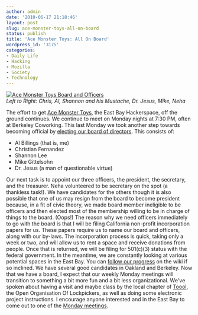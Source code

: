 ```yaml
---
author: admin
date: '2010-06-17 21:18:46'
layout: post
slug: ace-monster-toys-all-on-board
status: publish
title: 'Ace Monster Toys: All On Board'
wordpress_id: '3175'
categories:
- Daily Life
- Hacking
- Mozilla
- Society
- Technology
---
```


[![Ace Monster Toys Board and
Officers](http://farm5.static.flickr.com/4064/4711072386_d147bc8c0d.jpg)](http://www.flickr.com/photos/albill/4711072386/ "Ace Monster Toys Board and Officers by albill, on Flickr")\
 *Left to Right: Chris, Al, Shannon and his Mustache, Dr. Jesus, Mike,
Neha*

The effort to get [Ace Monster
Toys](http://www.acemonstertoys.org/display/AMT/Home), the East Bay
Hackerspace, off the ground continues. We continue to meet on Monday
nights at 7:30 PM, often at Berkeley Coworking. This last Monday we took
another step towards becoming official by [electing our board of
directors](http://www.acemonstertoys.org/display/AMT/2010+Q3+Board+Election).
This consists of:

-   Al Billings (that is, me)
-   Christian Fernandez
-   Shannon Lee
-   Mike Gittelsohn
-   Dr. Jesus (a man of questionable virtue)

Our next task is to appoint our three officers, the president, the
secretary, and the treasurer. Neha volunteered to be secretary on the
spot (a thankless task!). We have candidates for the others though it is
also possible that one of us may resign from the board to become
president because, in a fit of civic theory, we made board member
ineligible to be officers and then elected most of the membership
willing to be in charge of things to the board. (Oops!) The reason why
we need officers immediately to go with the board is that I will be
filing California non-profit incorporation papers for us. These papers
require us to name our board and officers, along with our by-laws. The
incorporation process is quick, taking only a week or two, and will
allow us to rent a space and receive donations from people. Once that is
returned, we will be filing for 501(c)(3) status with the federal
government. In the meantime, we are constantly looking at various
potential spaces in the East Bay. You can [follow our
progress](http://www.acemonstertoys.org/display/AMT/space) on the wiki
if so inclined. We have several good candidates in Oakland and Berkeley.
Now that we have a board, I expect that our weekly Monday meetings will
transition to something a bit more fun and a bit less organizational.
We've spoken about having a visit and maybe class by the local chapter
of [Toool](http://toool.nl/), the Open Organisation Of Lockpickers, as
well as doing some electronic project instructions. I encourage anyone
interested and in the East Bay to come out to one of the [Monday
meetings](http://www.acemonstertoys.org/display/AMT/meetings).
